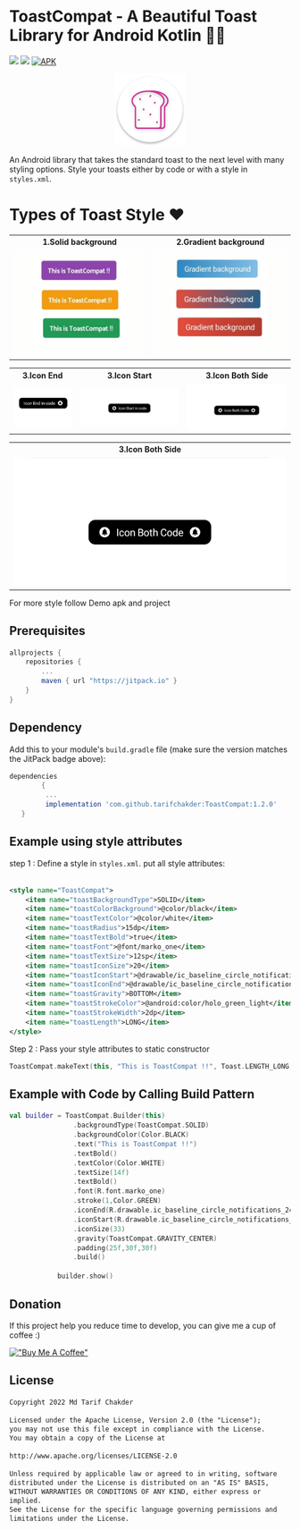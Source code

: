 # ToastCompat - A Beautiful Toast Library for Android Kotlin 🤩🔥

[![](https://img.shields.io/badge/API-16%2B-brightgreen.svg?style=flat)](https://android-arsenal.com/api?level=16#l16)
[![](https://jitpack.io/v/tarifchakder/ToastCompat.svg)](https://jitpack.io/#tarifchakder/ToastCompat)
[![APK](https://img.shields.io/badge/Download-Demo-brightgreen.svg)](https://github.com/tarifchakder/ToastCompat/blob/master/ToastCompat-apk-demo.apk)

<div align="center">
	<img src="https://github.com/tarifchakder/ToastCompat/blob/master/ic_launcher.png" width="128">
</div>

An Android library that takes the standard toast to the next level with many styling options.
Style your toasts either by code or with a style in `styles.xml`.


# Types of Toast Style ❤️

<table style="width:100%">
  <tr>
    <th>1.Solid background</th>
    <th>2.Gradient background</th>
  </tr>
  <tr>
    <td><img src = "https://github.com/tarifchakder/ToastCompat/blob/master/screenshots/png_20220126_144452_0000.png"/></td>
    <td><img src = "https://github.com/tarifchakder/ToastCompat/blob/master/screenshots/png_20220126_145846_0000.png"/></td>
  </tr>
</table>

<table style="width:100%">
  <tr>
    <th>3.Icon End</th>
    <th>3.Icon Start</th>
    <th>3.Icon Both Side</th>
  </tr>
  <tr>
    <td><img src = "https://github.com/tarifchakder/ToastCompat/blob/master/screenshots/Screenshot_20220126-150441_ToastCompat.jpg"/></td>
    <td><img src = "https://github.com/tarifchakder/ToastCompat/blob/master/screenshots/icon_start.jpg"/></td>
    <td><img src = "https://github.com/tarifchakder/ToastCompat/blob/master/screenshots/both_icon.jpg"/></td>
  </tr>
</table>

<table style="width:100%">
  <tr>
    <th>3.Icon Both Side</th>
  </tr>
  <tr>
    <td><img src = "https://github.com/tarifchakder/ToastCompat/blob/master/screenshots/both_icon.jpg"/></td>
  </tr>
</table>

For more style follow Demo apk and project 


## Prerequisites

```gradle
allprojects {
	repositories {
		...
		maven { url "https://jitpack.io" }
	}
}
```

## Dependency

Add this to your module's `build.gradle` file (make sure the version matches the JitPack badge above):

```gradle
dependencies 
        {
         ...
         implementation 'com.github.tarifchakder:ToastCompat:1.2.0'
   }
```

## Example using style attributes

step 1 : Define a style in `styles.xml`. put all style attributes:

```xml

<style name="ToastCompat">
    <item name="toastBackgroundType">SOLID</item>
    <item name="toastColorBackground">@color/black</item>
    <item name="toastTextColor">@color/white</item>
    <item name="toastRadius">15dp</item>
    <item name="toastTextBold">true</item>
    <item name="toastFont">@font/marko_one</item>
    <item name="toastTextSize">12sp</item>
    <item name="toastIconSize">20</item>
    <item name="toastIconStart">@drawable/ic_baseline_circle_notifications_24</item>
    <item name="toastIconEnd">@drawable/ic_baseline_circle_notifications_24</item>
    <item name="toastGravity">BOTTOM</item>
    <item name="toastStrokeColor">@android:color/holo_green_light</item>
    <item name="toastStrokeWidth">2dp</item>
    <item name="toastLength">LONG</item>
</style>
```

Step 2 : Pass your style attributes to static constructor

```kotlin
ToastCompat.makeText(this, "This is ToastCompat !!", Toast.LENGTH_LONG, R.style.ToastCompat).show()
```

## Example with Code by Calling Build Pattern

```kotlin
val builder = ToastCompat.Builder(this)
                .backgroundType(ToastCompat.SOLID)
                .backgroundColor(Color.BLACK)
                .text("This is ToastCompat !!")
                .textBold()
                .textColor(Color.WHITE)
                .textSize(14f)
                .textBold()
                .font(R.font.marko_one)
                .stroke(1,Color.GREEN)
                .iconEnd(R.drawable.ic_baseline_circle_notifications_24)
                .iconStart(R.drawable.ic_baseline_circle_notifications_24)
                .iconSize(33)
                .gravity(ToastCompat.GRAVITY_CENTER)
                .padding(25f,30f,30f)
                .build()

            builder.show()
```

## Donation

If this project help you reduce time to develop, you can give me a cup of coffee :)

[!["Buy Me A Coffee"](https://www.buymeacoffee.com/assets/img/custom_images/orange_img.png)](https://www.buymeacoffee.com/tarifchakder)

## License

    Copyright 2022 Md Tarif Chakder

    Licensed under the Apache License, Version 2.0 (the "License");
    you may not use this file except in compliance with the License.
    You may obtain a copy of the License at

    http://www.apache.org/licenses/LICENSE-2.0

    Unless required by applicable law or agreed to in writing, software
    distributed under the License is distributed on an "AS IS" BASIS,
    WITHOUT WARRANTIES OR CONDITIONS OF ANY KIND, either express or implied.
    See the License for the specific language governing permissions and
    limitations under the License.

